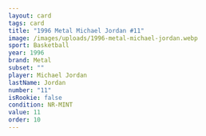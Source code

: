 ```yaml
---
layout: card
tags: card
title: "1996 Metal Michael Jordan #11"
image: /images/uploads/1996-metal-michael-jordan.webp
sport: Basketball
year: 1996
brand: Metal
subset: ""
player: Michael Jordan
lastName: Jordan
number: "11"
isRookie: false
condition: NR-MINT
value: 11
order: 10
---
```

